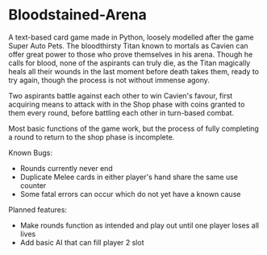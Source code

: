 # Bloodstained-Arena
A text-based card game made in Python, loosely modelled after the game Super Auto Pets.
The bloodthirsty Titan known to mortals as Cavien can offer great power to those who prove themselves in his arena. Though he calls for blood, none of the aspirants can truly die, as the Titan magically heals all their wounds in the last moment before death takes them, ready to try again, though the process is not without immense agony.

Two aspirants battle against each other to win Cavien's favour, first acquiring means to attack with in the Shop phase with coins granted to them every round, before battling each other in turn-based combat.

Most basic functions of the game work, but the process of fully completing a round to return to the shop phase is incomplete.

Known Bugs:
* Rounds currently never end
* Duplicate Melee cards in either player's hand share the same use counter
* Some fatal errors can occur which do not yet have a known cause

Planned features:
* Make rounds function as intended and play out until one player loses all lives
* Add basic AI that can fill player 2 slot
